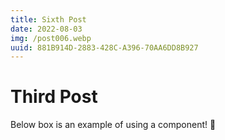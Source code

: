 ```yaml
---
title: Sixth Post
date: 2022-08-03
img: /post006.webp
uuid: 881B914D-2883-428C-A396-70AA6DD8B927
---
```


# Third Post

Below box is an example of using a component! :raised_hands:
